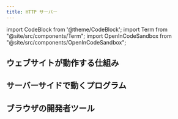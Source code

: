 ```yaml
---
title: HTTP サーバー
---
```


import CodeBlock from '@theme/CodeBlock';
import Term from "@site/src/components/Term";
import OpenInCodeSandbox from "@site/src/components/OpenInCodeSandbox";

## ウェブサイトが動作する仕組み

## サーバーサイドで動くプログラム

## ブラウザの開発者ツール
